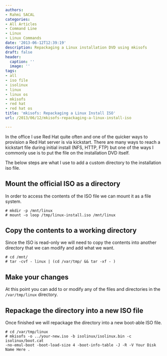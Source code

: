 ```yaml
---
authors:
- Rahmi SACAL
categories:
- All Articles
- Command Line
- Linux
- Linux Commands
date: '2013-06-12T12:39:19'
description: Repackaging a Linux installation DVD using mkisofs
draft: false
header:
  caption: ''
  image: ''
tags:
- all
- iso file
- isolinux
- linux
- linux os
- mkisofs
- red hat
- red hat os
title: 'mkisofs: Repackaging a Linux Install ISO'
url: /2013/06/12/mkisofs-repackaging-a-linux-install-iso

---
```


In the office I use Red Hat quite often and one of the quicker ways to provision a Red Hat server is via kickstart. There are many ways to reach a kickstart file during initial install (NFS, HTTP, FTP) but one of the ways I commonly use is to put the file on the installation DVD itself.

The below steps are what I use to add a custom directory to the installation iso file.

## Mount the official ISO as a directory

In order to access the contents of the ISO file we can mount it as a file system.

    # mkdir -p /mnt/linux
    # mount -o loop /tmp/linux-install.iso /mnt/linux

## Copy the contents to a working directory

Since the ISO is read-only we will need to copy the contents into another directory that we can modify and add what we want.

    # cd /mnt/
    # tar -cvf - linux | (cd /var/tmp/ && tar -xf - )

## Make your changes

At this point you can add to or modify any of the files and directories in the `/var/tmp/linux` directory.

## Repackage the directory into a new ISO file

Once finished we will repackage the directory into a new boot-able ISO file.

    # cd /var/tmp/linux
    # mkisofs -o ../your-new.iso -b isolinux/isolinux.bin -c isolinux/boot.cat 
    -no-emul-boot -boot-load-size 4 -boot-info-table -J -R -V Your Disk Name Here .
